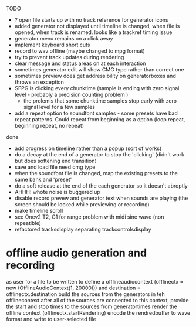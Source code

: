TODO
* ? open file starts up with no track reference for generator icons
* added generator not displayed until timeline is changed, when file is opened, when track is renamed. looks like a trackref timing issue
* generator menu remains on a click away
* implement keyboard short cuts
* record to wav offline (maybe changed to mpg format)
* try to prevent track updates during rendering
* clear message and status areas on at each interaction
* sometimes generator edit will show CMG type rather than correct one
* sometimes preview does get addressibility on generatorboxes and throws an exception
* SFPG is clicking every chunktime (sample is ending with zero signal level - probably a precision counting problem )
    * the prolemis that some chunktime samples stop early with zero signal level for a few samples 
* add a repeat option to soundfont samples - some presets have bad repeat patterns. Could repeat from beginning as a option (loop repeat, beginning repeat, no repeat)

done
* add progress on timeline rather than a popup (sort of works)
* do a decay at the end of a generator to stop the 'clicking' (didn't work but does softening end transition)
* save and load file need cmg type 
* when the soundfont file is changed, map the existing presets to the same bank and 'preset'
* do a soft release at the end of the each generator so it doesn't abroptly 
* AHHH! whote noise is buggered up
* disable record prevew and generator text when sounds are playing (the screen should be locked while previewing or recording)
* make timeline scroll
* see Onev2 T2, G1 for range problem with midi sine wave (non repeatible)
* refactored tracksdisplay separating trackcontrolsdisplay

# offline audio generation and recording

as user for a file to be written to
define a offlineaudiocontext (offlinectx = new (OfflineAudioContext(1, 20000)))
and destination = offlinectx.destination
build the sources from the generators in teh offlinecontext
after all of the sources are connected to this context, provide the start and stop times to the sources from generatortimes
render the offline context (offlinectx.startRendering)
encode the rendredbuffer to wave format and write to user-selected file
